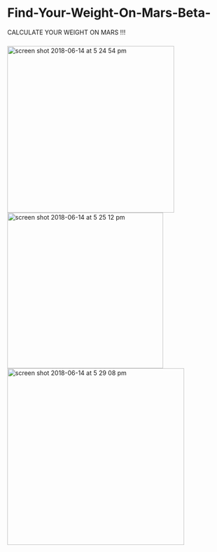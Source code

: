 # Find-Your-Weight-On-Mars-Beta-
CALCULATE YOUR WEIGHT ON MARS !!!
###
<img width="381" alt="screen shot 2018-06-14 at 5 24 54 pm" src="https://user-images.githubusercontent.com/39907533/41409750-15b0ce40-6ff9-11e8-80db-ba3bcef4bc92.png">
<img width="356" alt="screen shot 2018-06-14 at 5 25 12 pm" src="https://user-images.githubusercontent.com/39907533/41409761-1de97616-6ff9-11e8-8a97-8403848b05ae.png">
<img width="404" alt="screen shot 2018-06-14 at 5 29 08 pm" src="https://user-images.githubusercontent.com/39907533/41409870-8579ba16-6ff9-11e8-8a7b-0b58bc852fb9.png">
